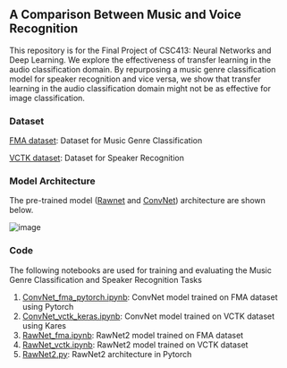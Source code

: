 ## A Comparison Between Music and Voice Recognition
This repository is for the Final Project of CSC413: Neural Networks and Deep Learning. We explore the effectiveness of transfer learning in the audio classification domain. By repurposing a music genre classification model for speaker recognition and vice versa, we show that transfer learning in the audio classification domain might not be as effective for image classification.

### Dataset
[FMA dataset](https://github.com/mdeff/fma): Dataset for Music Genre Classification

[VCTK dataset](https://datashare.ed.ac.uk/handle/10283/3443): Dataset for Speaker Recognition

### Model Architecture
The pre-trained model ([Rawnet](https://github.com/Jungjee/RawNet) and [ConvNet](https://github.com/pushnyakov/WWWMusicalGenreRecognitionChallenge)) architecture are shown below.

![image](https://user-images.githubusercontent.com/29292822/115159862-45e87200-a063-11eb-99e2-463aa055e612.png)

### Code
The following notebooks are used for training and evaluating the Music Genre Classification and Speaker Recognition Tasks
1. [ConvNet_fma_pytorch.ipynb]: ConvNet model trained on FMA dataset using Pytorch
2. [ConvNet_vctk_keras.ipynb]: ConvNet model trained on VCTK dataset using Kares
3. [RawNet_fma.ipynb]: RawNet2 model trained on FMA dataset
4. [RawNet_vctk.ipynb]: RawNet2 model trained on VCTK dataset
5. [RawNet2.py]: RawNet2 architecture in Pytorch

[ConvNet_fma_pytorch.ipynb]: https://github.com/markohuang/csc413-final-project/blob/main/ConvNet_fma_pytorch.ipynb
[ConvNet_vctk_keras.ipynb]: https://github.com/markohuang/csc413-final-project/blob/main/ConvNet_vctk_keras.ipynb
[RawNet_fma.ipynb]: https://github.com/markohuang/csc413-final-project/blob/main/RawNet_fma.ipynb
[RawNet_vctk.ipynb]: https://github.com/markohuang/csc413-final-project/blob/main/RawNet_vctk.ipynb
[RawNet2.py]: https://github.com/markohuang/csc413-final-project/blob/main/models/RawNet2.py
